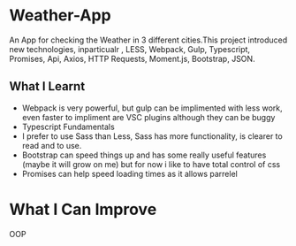 # Weather-App
An App for checking the Weather in 3 different cities.This project introduced new technologies, inparticualr , LESS, Webpack, Gulp, Typescript, Promises, Api, Axios, HTTP Requests, Moment.js, Bootstrap, JSON.

## What I Learnt
* Webpack is very powerful, but gulp can be implimented with less work, even faster to impliment are VSC plugins although they can be buggy
* Typescript Fundamentals
* I prefer to use Sass than Less, Sass has more functionality, is clearer to read and to use.
* Bootstrap can speed things up and has some really useful features (maybe it will grow on me) but for now i like to have total control of css 
* Promises can help speed loading times as it allows parrelel 

# What I Can Improve
OOP
